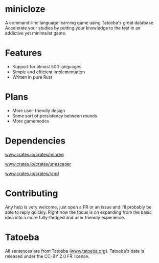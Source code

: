# minicloze
A command-line language learning game using Tatoeba's great database. Accelerate your studies by putting your knowledge to the test in an addictive yet minimalist game.

# Features
- Support for almost 500 languages
- Simple and efficient implementation
- Written in pure Rust

# Plans
- More user-friendly design
- Some sort of persistency between rounds
- More gamemodes

# Dependencies
www.crates.io/crates/minreq

www.crates.io/crates/unescaper

www.crates.io/crates/rand

# Contributing
Any help is very welcome, just open a PR or an issue and I'll probably be able to reply quickly. Right now the focus is on expanding from the basic idea into a more fully-fledged and user friendly experience.

# Tatoeba
All sentences are from Tatoeba (www.tatoeba.org). Tatoeba's data is released under the CC-BY 2.0 FR license.

